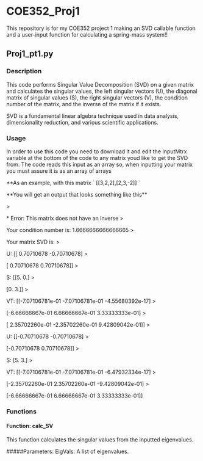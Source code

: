 # COE352_Proj1
This repository is for my COE352 project 1 making an SVD callable function and a user-input function for calculating a spring-mass system!!

## Proj1_pt1.py

### Description <a name="description"></a>
This code performs Singular Value Decomposition (SVD) on a given matrix and calculates the singular values, the left singular vectors (U), the diagonal matrix of singular values (S), the right singular vectors (V), the condition number of the matrix, and the inverse of the matrix if it exists. 
<p>
SVD is a fundamental linear algebra technique used in data analysis, dimensionality reduction, and various scientific applications.

### Usage <a name="usage"></a>
In order to use this code you need to download it and edit the InputMtrx variable at the bottom of the code to any matrix youd like to get the SVD from. The code reads this input as an array so, when inputting your matrix you must assure it is as an array of arrays 
<p>
**As an example, with this matrix ` [[3,2,2],[2,3,-2]] `
  <p>
**You will get an output that looks something like this**
  <p>
> <p> * Error: This matrix does not have an inverse
> <p> Your condition number is:  1.6666666666666665
> <p> Your matrix SVD is:
> <p> U:  [[ 0.70710678 -0.70710678]
> <p>     [ 0.70710678  0.70710678]]
> <p> S:  [[5. 0.]
> <p>     [0. 3.]]
> <p> VT: [[-7.07106781e-01 -7.07106781e-01 -4.55680392e-17]
> <p>     [-6.66666667e-01  6.66666667e-01  3.33333333e-01]
> <p>     [ 2.35702260e-01 -2.35702260e-01  9.42809042e-01]]
> <p> U:  [[-0.70710678 -0.70710678]
> <p>     [-0.70710678  0.70710678]]
> <p> S:  [5. 3.]
> <p> VT:  [[-7.07106781e-01 -7.07106781e-01 -6.47932334e-17]
> <p>      [-2.35702260e-01  2.35702260e-01 -9.42809042e-01]
> <p>      [-6.66666667e-01  6.66666667e-01  3.33333333e-01]]
    
### Functions <a name="functions"></a>

#### Function: calc_SV <a name="function-calc_sv"></a>
This function calculates the singular values from the inputted eigenvalues.

#####Parameters:
EigVals: A list of eigenvalues.
